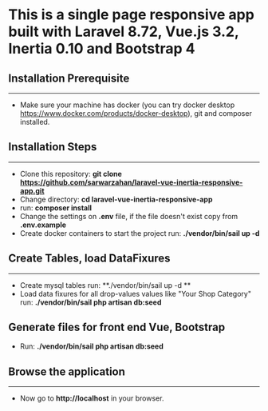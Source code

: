 # This is a single page responsive app built with Laravel 8.72, Vue.js 3.2, Inertia 0.10 and Bootstrap 4

## Installation Prerequisite
----------------------
- Make sure your machine has docker (you can try docker desktop https://www.docker.com/products/docker-desktop), git and composer installed.

## Installation Steps
----------------------
- Clone this repository: **git clone https://github.com/sarwarzahan/laravel-vue-inertia-responsive-app.git**
- Change directory: **cd laravel-vue-inertia-responsive-app**
- run: **composer install**
- Change the settings on **.env** file, if the file doesn't exist copy from **.env.example**
- Create docker containers to start the project run: **./vendor/bin/sail up -d**

## Create Tables, load DataFixures
-------------------------------------------------
- Create mysql tables run: **./vendor/bin/sail up -d **
- Load data fixures for all drop-values values like "Your Shop Category" run: **./vendor/bin/sail php artisan db:seed**

## Generate files for front end Vue, Bootstrap
- Run: **./vendor/bin/sail php artisan db:seed**

## Browse the application
----------------------------
- Now go to **http://localhost** in your browser.